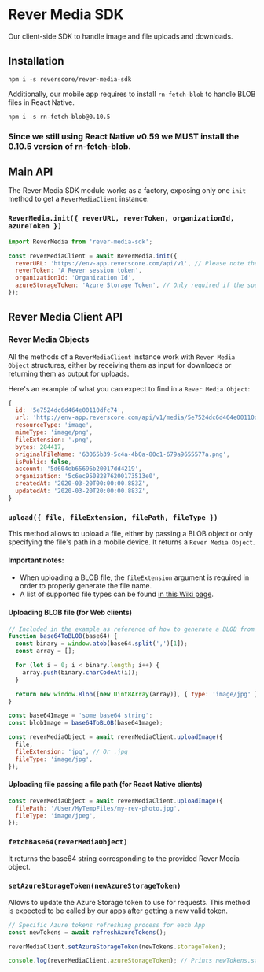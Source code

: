 # Rever Media SDK

Our client-side SDK to handle image and file uploads and downloads.

## Installation

```
npm i -s reverscore/rever-media-sdk
```

Additionally, our mobile app requires to install `rn-fetch-blob` to handle BLOB files in React Native.

```
npm i -s rn-fetch-blob@0.10.5
```

### Since we still using React Native v0.59 we MUST install the 0.10.5 version of rn-fetch-blob.

## Main API

The Rever Media SDK module works as a factory, exposing only one `init` method to get a `ReverMediaClient` instance.

### `ReverMedia.init({ reverURL, reverToken, organizationId, azureToken })`

```js
import ReverMedia from 'rever-media-sdk';

const reverMediaClient = await ReverMedia.init({
  reverURL: 'https://env-app.reverscore.com/api/v1', // Please note the inclusion of "/api/v1"
  reverToken: 'A Rever session token',
  organizationId: 'Organization Id',
  azureStorageToken: 'Azure Storage Token', // Only required if the specified organization uses Azure as authentication method
});
```

## Rever Media Client API

### Rever Media Objects

All the methods of a `ReverMediaClient` instance work with `Rever Media Object` structures, either by receiving them as input for downloads or returning them as output for uploads.

Here's an example of what you can expect to find in a `Rever Media Object`:

```js
{
  id: '5e7524dc6d464e00110dfc74',
  url: 'http://env-app.reverscore.com/api/v1/media/5e7524dc6d464e00110dfc74/download',
  resourceType: 'image',
  mimeType: 'image/png',
  fileExtension: '.png',
  bytes: 284417,
  originalFileName: '63065b39-5c4a-4b0a-80c1-679a9655577a.png',
  isPublic: false,
  account: '5d604eb65696b20017dd4219',
  organization: '5c6ec95082876200173513e0',
  createdAt: '2020-03-20T00:00:00.883Z',
  updatedAt: '2020-03-20T20:00:00.883Z',
}
```

### `upload({ file, fileExtension, filePath, fileType })`

This method allows to upload a file, either by passing a BLOB object or only specifying the file's path in a mobile device. It returns a `Rever Media Object`.

#### Important notes:

- When uploading a BLOB file, the `fileExtension` argument is required in order to properly generate the file name.
- A list of supported file types can be found [in this Wiki page](https://github.com/reverscore/rever-media-sdk/wiki/Supported-File-Types).

#### Uploading BLOB file (for Web clients)

```js
// Included in the example as reference of how to generate a BLOB from a base64 image string
function base64ToBLOB(base64) {
  const binary = window.atob(base64.split(',')[1]);
  const array = [];

  for (let i = 0; i < binary.length; i++) {
    array.push(binary.charCodeAt(i));
  }

  return new window.Blob([new Uint8Array(array)], { type: 'image/jpg' });
}

const base64Image = 'some base64 string';
const blobImage = base64ToBLOB(base64Image);

const reverMediaObject = await reverMediaClient.uploadImage({
  file,
  fileExtension: 'jpg', // Or .jpg
  fileType: 'image/jpg',
});
```

#### Uploading file passing a file path (for React Native clients)

```js
const reverMediaObject = await reverMediaClient.uploadImage({
  filePath: '/User/MyTempFiles/my-rev-photo.jpg',
  fileType: 'image/jpeg',
});
```

### `fetchBase64(reverMediaObject)`

It returns the base64 string corresponding to the provided Rever Media object.

### `setAzureStorageToken(newAzureStorageToken)`

Allows to update the Azure Storage token to use for requests. This method is expected to be called by our apps after getting a new valid token.

```js
// Specific Azure tokens refreshing process for each App
const newTokens = await refreshAzureTokens();

reverMediaClient.setAzureStorageToken(newTokens.storageToken);

console.log(reverMediaClient.azureStorageToken); // Prints newTokens.storageToken
```
